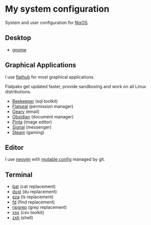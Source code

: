 # My system configuration

System and user configuration for [NixOS](https://nixos.org/).

## Desktop

* [gnome](https://www.gnome.org/)

## Graphical Applications

I use [flathub](https://flathub.org/home) for most graphical applications.

Flatpaks get updated faster, provide sandboxing and work on all Linux distributions.

* [Beekeeper](https://flathub.org/apps/details/io.beekeeperstudio.Studio) (sql toolkit)
* [Flatseal](https://flathub.org/apps/details/com.github.tchx84.Flatseal) (permission manager)
* [Geary](https://flathub.org/apps/details/org.gnome.Geary) (email)
* [Obsidian](https://flathub.org/apps/details/md.obsidian.Obsidian) (document manager)
* [Pinta](https://flathub.org/apps/details/com.github.PintaProject.Pinta) (image editor)
* [Signal](https://flathub.org/apps/details/org.signal.Signal) (messenger)
* [Steam](https://flathub.org/apps/details/com.valvesoftware.Steam) (gaming)

## Editor

I use [neovim](https://neovim.io/) with [mutable config](https://github.com/compactcode/neovim) managed by git.

## Terminal

* [bat](https://github.com/sharkdp/bat) (cat replacement)
* [dust](https://github.com/bootandy/dust) (du replacement)
* [eza](https://eza.rocks/) (ls replacement)
* [fd](https://github.com/sharkdp/fd) (find replacement)
* [ripgrep](https://github.com/BurntSushi/ripgrep) (grep replacement)
* [xsv](https://github.com/BurntSushi/xsv) (csv toolkit)
* [zsh](https://github.com/sorin-ionescu/prezto) (shell)

